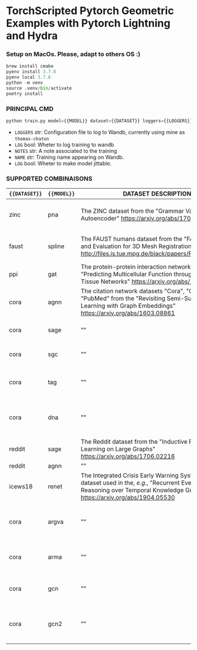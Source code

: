 # TorchScripted Pytorch Geometric Examples with Pytorch Lightning and Hydra

### Setup on MacOs. Please, adapt to others OS :)

```python
brew install cmake
pyenv install 3.7.8
pyenv local 3.7.8
python -m venv
source .venv/bin/activate
poetry install
```

### PRINCIPAL CMD

```python
python train.py model={{MODEL}} dataset={{DATASET}} loggers={{LOGGERS}} log={{LOG}} notes={{NOTES}} name={{NAME}} jit={{JIT}}
```

- `LOGGERS` str: Configuration file to log to Wandb, currently using mine as `thomas-chaton`
- `LOG` bool: Wheter to log training to wandb
- `NOTES` str: A note associated to the training
- `NAME` str: Training name appearing on Wandb.
- `LOG` bool: Wheter to make model jittable.

### SUPPORTED COMBINAISONS

| `{{DATASET}}` | `{{MODEL}}` | DATASET DESCRIPTION                                                                                                                                                                       | MODEL DESCRIPTION                                                                                                                                                                          | WORKING                      |     |
| ------------- | ----------- | ----------------------------------------------------------------------------------------------------------------------------------------------------------------------------------------- | ------------------------------------------------------------------------------------------------------------------------------------------------------------------------------------------ | ---------------------------- | --- |
| zinc          | pna         | The ZINC dataset from the "Grammar Variational Autoencoder" <https://arxiv.org/abs/1703.01925>                                                                                            | The Principal Neighbourhood Aggregation graph convolution operator from the "Principal Neighbourhood Aggregation for Graph Nets" <https://arxiv.org/abs/2004.05718>                        | True                         |
| faust         | spline      | The FAUST humans dataset from the "FAUST: Dataset and Evaluation for 3D Mesh Registration" <http://files.is.tue.mpg.de/black/papers/FAUST2014.pdf>                                        | The spline-based convolutional operator from the "SplineCNN: Fast Geometric Deep Learning with Continuous B-Spline Kernels"<https://arxiv.org/abs/1711.08920>                              | In progress                  |
| ppi           | gat         | The protein-protein interaction networks from the "Predicting Multicellular Function through Multi-layer Tissue Networks" <https://arxiv.org/abs/1707.04638>                              | The graph attentional operator from the "Graph Attention Networks" <https://arxiv.org/abs/1710.10903> True                                                                                 | True                         |
| cora          | agnn        | The citation network datasets "Cora", "CiteSeer" and "PubMed" from the "Revisiting Semi-Supervised Learning with Graph Embeddings" <https://arxiv.org/abs/1603.08861>                     | "Attention-based Graph Neural Network for Semi-Supervised Learning" <https://arxiv.org/abs/1803.03735>                                                                                     | True                         |
| cora          | sage        | ""                                                                                                                                                                                        | The GraphSAGE operator from the "Inductive Representation Learning on Large Graphs" <https://arxiv.org/abs/1706.02216>                                                                     | True                         |
| cora          | sgc         | ""                                                                                                                                                                                        | The simple graph convolutional operator from the "Simplifying Graph Convolutional Networks" <https://arxiv.org/abs/1902.07153>                                                             | True                         |
| cora          | tag         | ""                                                                                                                                                                                        | The topology adaptive graph convolutional networks operator from the "Topology Adaptive Graph Convolutional Networks" <https://arxiv.org/abs/1710.10370>                                   | True                         |
| cora          | dna         | ""                                                                                                                                                                                        | The dynamic neighborhood aggregation operator from the "Just Jump: Towards Dynamic Neighborhood Aggregation in Graph Neural Networks" <https://arxiv.org/abs/1904.04849>                   | True                         |
| reddit        | sage        | The Reddit dataset from the "Inductive Representation Learning on Large Graphs" <https://arxiv.org/abs/1706.02216>                                                                        | ""                                                                                                                                                                                         | True                         |
| reddit        | agnn        | ""                                                                                                                                                                                        | ""                                                                                                                                                                                         | True                         |
| icews18       | renet       | The Integrated Crisis Early Warning System (ICEWS) dataset used in the, _e.g._, "Recurrent Event Network for Reasoning over Temporal Knowledge Graphs" <https://arxiv.org/abs/1904.05530> | The Recurrent Event Network model from the "Recurrent Event Network for Reasoning over Temporal Knowledge Graphs" <https://arxiv.org/abs/1904.05530>                                       | Waiting for support for TGCN |
| cora          | argva       | ""                                                                                                                                                                                        | The Adversarially Regularized Variational Graph Auto-Encoder model from the "Adversarially Regularized Graph Autoencoder for Graph Embedding" <https://arxiv.org/abs/1802.04407>`          | True                         |
| cora          | arma        | ""                                                                                                                                                                                        | The ARMA graph convolutional operator from the "Graph Neural Networks with Convolutional ARMA Filters" <https://arxiv.org/abs/1901>.01343>                                                 | True                         |
| cora          | gcn         | ""                                                                                                                                                                                        | The GCN graph convolutional operator from the "Semi Supervised Classification with Graph Convolution Networks" <https://arxiv.org/pdf/1609.02907.pdf>.01343>                               | True                         |
| cora          | gcn2        | ""                                                                                                                                                                                        | The graph convolutional operator with initial residual connections and identity mapping (GCNII) from the "Simple and Deep Graph Convolutional Networks" <https://arxiv.org/abs/2007.02133> | True                         |
